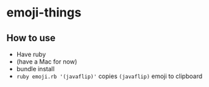 # emoji-things

## How to use

* Have ruby
* (have a Mac for now)
* bundle install
* `ruby emoji.rb '(javaflip)'` copies `(javaflip)` emoji to clipboard
